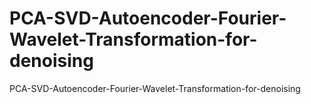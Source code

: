 # PCA-SVD-Autoencoder-Fourier-Wavelet-Transformation-for-denoising
PCA-SVD-Autoencoder-Fourier-Wavelet-Transformation-for-denoising
